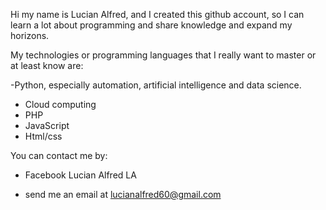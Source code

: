 Hi my name is Lucian Alfred, and I created this github account, so I can learn a lot about programming and share knowledge and expand my horizons.

My technologies or programming languages ​​that I really want to master or at least know are:

-Python, especially automation, artificial intelligence and data science.

- Cloud computing
- PHP
- JavaScript
- Html/css

You can contact me by:

- Facebook Lucian Alfred LA

- send me an email at lucianalfred60@gmail.com




<!---
Lucian11-LA/Lucian11-LA is a ✨ special ✨ repository because its `README.md` (this file) appears on your GitHub profile.
You can click the Preview link to take a look at your changes.
--->
